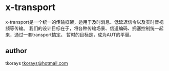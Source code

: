 # x-transport

x-transport是一个统一的传输框架，适用于及时消息、低延迟信令以及实时音视频等传输。
我们的设计目标在于，将各种传输场景、信道编码、拥塞控制统一起来，通过一套transport搞定。
暂时的目标是，成为AUT的平替。

## author
tkorays <tkorays@hotmail.com>

